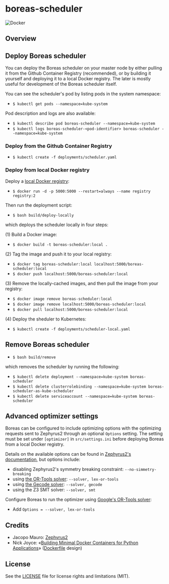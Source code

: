 boreas-scheduler
=============

![Docker](https://github.com/torgeirl/boreas-scheduler/workflows/Docker/badge.svg)

## Overview

## Deploy Boreas scheduler
You can deploy the Boreas scheduler on your master node by either pulling it from the Github Container Registry (recommended), or by building it yourself and deploying it to a local Docker registry. The later is mostly useful for development of the Boreas scheduler itself.

You can see the scheduler's pod by listing pods in the system namespace:
  - `$ kubectl get pods --namespace=kube-system`

Pod description and logs are also available:
  - `$ kubectl describe pod boreas-scheduler --namespace=kube-system`
  - `$ kubectl logs boreas-scheduler-<pod-identifier> boreas-scheduler --namespace=kube-system`

### Deploy from the Github Container Registry
  - `$ kubectl create -f deployments/scheduler.yaml`

### Deploy from local Docker registry
Deploy a [local Docker registry](https://docs.docker.com/registry/deploying/):
  - `$ docker run -d -p 5000:5000 --restart=always --name registry registry:2`

Then run the deployment script:
  - `$ bash build/deploy-locally`

which deploys the scheduler locally in four steps:

(1) Build a Docker image:
  - `$ docker build -t boreas-scheduler:local .`

(2) Tag the image and push it to your local registry:
  - `$ docker tag boreas-scheduler:local localhost:5000/boreas-scheduler:local`
  - `$ docker push localhost:5000/boreas-scheduler:local`

(3) Remove the locally-cached images, and then pull the image from your registry:
  - `$ docker image remove boreas-scheduler:local`
  - `$ docker image remove localhost:5000/boreas-scheduler:local`
  - `$ docker pull localhost:5000/boreas-scheduler:local`

(4) Deploy the sheduler to Kubernetes:
  - `$ kubectl create -f deployments/scheduler-local.yaml`

## Remove Boreas scheduler
  - `$ bash build/remove`

which removes the scheduler by running the following:
  - `$ kubectl delete deployment --namespace=kube-system boreas-scheduler`
  - `$ kubectl delete clusterrolebinding --namespace=kube-system boreas-scheduler-as-kube-scheduler`
  - `$ kubectl delete serviceaccount --namespace=kube-system boreas-scheduler`

## Advanced optimizer settings
Boreas can be configured to include optimizing options with the optimizing requests sent to Zephyrus2 through an optional `Options` setting. The setting must be set under `[optimizer]` in `src/settings.ini` before deploying Boreas from a local Docker registry.

Details on the available options can be found in [Zephyrus2's documentation](https://bitbucket.org/jacopomauro/zephyrus2), but options include:
  - disabling Zephyrus2's symmetry breaking constraint: `--no-simmetry-breaking`
  - using [the OR-Tools solver](https://developers.google.com/optimization/): `--solver, lex-or-tools`
  - using [the Gecode solver](https://github.com/Gecode/gecode): `--solver, gecode`
  - using the Z3 SMT solver: `--solver, smt`

Configure Boreas to run the optimizer using [Google's OR-Tools solver](https://developers.google.com/optimization/):
  - Add `Options = --solver, lex-or-tools`

## Credits
  - Jacopo Mauro: [Zephyrus2](https://bitbucket.org/jacopomauro/zephyrus2)
  - Nick Joyce: «[Building Minimal Docker Containers for Python Applications](https://blog.realkinetic.com/building-minimal-docker-containers-for-python-applications-37d0272c52f3)» ([Dockerfile](Dockerfile) design)

## License
See the [LICENSE](LICENSE.md) file for license rights and limitations (MIT).
